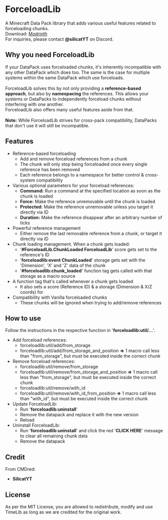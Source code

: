 # ForceloadLib
A Minecraft Data Pack library that adds various useful features related to forceloading chunks.\
Download: [Modrinth](https://modrinth.com/datapack/forceloadlib)\
For inquiries, please contact **@silicatYT** on Discord.

## Why you need ForceloadLib
If your DataPack uses forceloaded chunks, it's inherently incompatible with any other DataPack which does too. The same is the case for multiple systems within the same DataPack which use forceloads.\
\
ForceloadLib solves this by not only providing a **reference-based approach**, but also by **namespacing** the references. This allows your systems or DataPacks to independently forceload chunks without interfering with one another.\
ForceloadLib also offers many useful features aside from that.\
\
**Note:** While ForceloadLib strives for cross-pack compatibility, DataPacks that don't use it will still be incompatible.

## Features
- Reference-based forceloading
  - Add and remove forceload references from a chunk
  - The chunk will only stop being forceloaded once every single reference has been removed
  - Each reference belongs to a namespace for better control & cross-system compatibility
- Various optional parameters for your forceload references:
  - **Command:** Run a command at the specified location as soon as the chunk is loaded
  - **Force:** Make the reference unremovable until the chunk is loaded
  - **Protected:** Make the reference unremovable unless you target it directly via ID
  - **Duration:** Make the reference disappear after an arbitrary number of ticks
- Powerful reference management
  - Either remove the last removable reference from a chunk, or target it directly via ID
- Chunk loading management. When a chunk gets loaded:
  - '**#ForceloadLib.ChunkLoaded ForceloadLib**' score gets set to the reference's ID
  - '**forceloadlib:event ChunkLoaded**' storage gets set with the 'Dimension', 'X' and 'Z' data of the chunk
  - '**#forceloadlib:chunk_loaded**' function tag gets called with that storage as a macro source
- A function tag that's called whenever a chunk gets loaded
  - It also sets a score (Reference ID) & a storage (Dimension & X/Z coords) for 
- Compatibility with Vanilla forceloaded chunks
  - These chunks will be ignored when trying to add/remove references

## How to use
Follow the instructions in the respective function in '**forceloadlib:util/...**'.
- Add forceload references:
  - forceloadlib:util/add/from_storage
  - forceloadlib:util/add/from_storage_and_position **=>** 1 macro call less than "from_storage", but must be executed inside the correct chunk
- Remove forceload references:
  - forceloadlib:util/remove/from_storage
  - forceloadlib:util/remove/from_storage_and_position **=>** 1 macro call less than "from_storage", but must be executed inside the correct chunk
  - forceloadlib:util/remove/with_id
  - forceloadlib:util/remove/with_id_from_position **=>** 1 macro call less than "with_id", but must be executed inside the correct chunk
- Update ForceloadLib:
  - Run '**forceloadlib:uninstall**'
  - Remove the datapack and replace it with the new version
  - Reload
- Uninstall ForceloadLib:
  - Run '**forceloadlib:uninstall**' and click the red '**CLICK HERE**' message to clear all remaining chunk data
  - Remove the datapack

## Credit
From CMDred:
- **SilicatYT**

## License
As per the MIT License, you are allowed to redistribute, modify and use TimeLib as long as we are credited for the original work.
